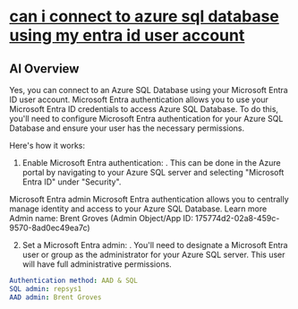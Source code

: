 # **[can i connect to azure sql database using my entra id user account](https://learn.microsoft.com/en-us/azure/azure-sql/database/authentication-aad-configure?view=azuresql)**

**[](https://learn.microsoft.com/en-us/answers/questions/1527042/how-to-give-entra-id-access-to-azure-sql-database#:~:text=Connect%20to%20the%20SQL%20database,Run%20the%20below%20command.&text=CREATE%20USER%20%5B%5D,assign%20role%20to%20the%20user.)**

**[](https://learn.microsoft.com/en-us/azure/azure-sql/database/authentication-aad-overview?view=azuresql#:~:text=Microsoft%20Entra%20identities.-,Supported%20identities%20and%20authentication%20methods,access%20based%20on%20group%20membership.)**

## AI Overview

Yes, you can connect to an Azure SQL Database using your Microsoft Entra ID user account. Microsoft Entra authentication allows you to use your Microsoft Entra ID credentials to access Azure SQL Database. To do this, you'll need to configure Microsoft Entra authentication for your Azure SQL Database and ensure your user has the necessary permissions.

Here's how it works:

1. Enable Microsoft Entra authentication:
.
This can be done in the Azure portal by navigating to your Azure SQL server and selecting "Microsoft Entra ID" under "Security".

Microsoft Entra admin
Microsoft Entra authentication allows you to centrally manage identity and access to your Azure SQL Database. Learn more
Admin name:  Brent Groves (Admin Object/App ID: 175774d2-02a8-459c-9570-8ad0ec49ea7c)

2. Set a Microsoft Entra admin:
.
You'll need to designate a Microsoft Entra user or group as the administrator for your Azure SQL server. This user will have full administrative permissions.

```yaml
Authentication method: AAD & SQL
SQL admin: repsys1
AAD admin: Brent Groves
```
